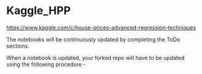# Kaggle_HPP
https://www.kaggle.com/c/house-prices-advanced-regression-techniques


The notebooks will be continuously updated by completing the ToDo sections.

When a notebook is updated, your forked repo will have to be updated using the following procedure - 

